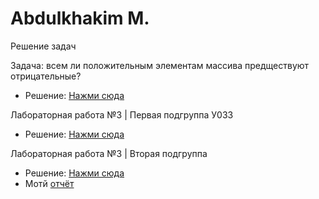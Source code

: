 # Abdulkhakim M.

Решение задач

Задача: всем ли положительным элементам массива предществуют отрицательные?

+ Решение: [Нажми сюда](https://github.com/vckit/csharp-university/blob/master/programming/ArrayFox/Program.cs)

Лабораторная работа №3 | Первая подгруппа У033

+ Решение: [Нажми сюда](https://github.com/vckit/csharp-university/blob/master/data%20structure%20types/Element/Program.cs)

Лабораторная работа №3 | Вторая подгруппа

+ Решение: [Нажми сюда](https://github.com/vckit/csharp-university/blob/master/data%20structure%20types/Orange/Program.cs)
+ Мотй [отчёт](https://github.com/vckit/csharp-university/blob/master/documentation/Laba3%20%7C%20Magomedov%20A.S..pdf)
